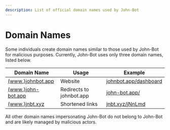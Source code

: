 ```yaml
---
description: List of official domain names used by John-Bot
---
```


# Domain Names

Some individuals create domain names similar to those used by John-Bot for malicious purposes. Currently, John-Bot uses only three domain names, listed below.

| **Domain Name**                           | **Usage**                | **Example**                                           |
| ----------------------------------------- | ------------------------ | ----------------------------------------------------- |
| [(www.)johnbot.app](http://johnbot.app)   | Website                  | [johnbot.app/dashboard](http://johnbot.app/dashboard) |
| [(www.)john-bot.app](http://john-bot.app) | Redirects to johnbot.app | [john-bot.app/](http://john-bot.app/)                 |
| [(www.)jnbt.xyz](http://jnbt.xyz)         | Shortened links          | [jnbt.xyz/jNnLmd](http://jnbt.xyz/jNnLmd)             |

All other domain names impersonating John-Bot do not belong to John-Bot and are likely managed by malicious actors.
